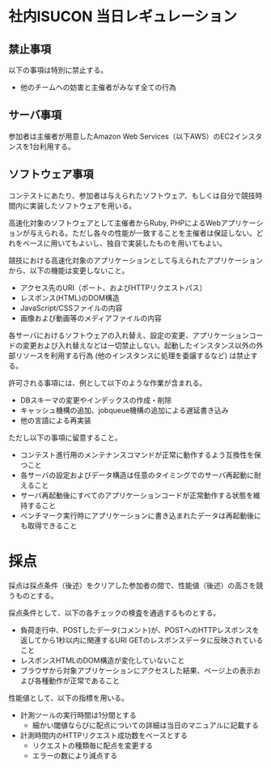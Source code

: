 # 社内ISUCON 当日レギュレーション

## 禁止事項

以下の事項は特別に禁止する。

  * 他のチームへの妨害と主催者がみなす全ての行為

## サーバ事項

参加者は主催者が用意したAmazon Web Services（以下AWS）のEC2インスタンスを1台利用する。

## ソフトウェア事項

コンテストにあたり、参加者は与えられたソフトウェア、もしくは自分で競技時間内に実装したソフトウェアを用いる。

高速化対象のソフトウェアとして主催者からRuby, PHPによるWebアプリケーションが与えられる。ただし各々の性能が一致することを主催者は保証しない。どれをベースに用いてもよいし、独自で実装したものを用いてもよい。

競技における高速化対象のアプリケーションとして与えられたアプリケーションから、以下の機能は変更しないこと。

  * アクセス先のURI（ポート、およびHTTPリクエストパス）
  * レスポンス(HTML)のDOM構造
  * JavaScript/CSSファイルの内容
  * 画像および動画等のメディアファイルの内容

各サーバにおけるソフトウェアの入れ替え、設定の変更、アプリケーションコードの変更および入れ替えなどは一切禁止しない。起動したインスタンス以外の外部リソースを利用する行為 (他のインスタンスに処理を委譲するなど) は禁止する。

許可される事項には、例として以下のような作業が含まれる。

  * DBスキーマの変更やインデックスの作成・削除
  * キャッシュ機構の追加、jobqueue機構の追加による遅延書き込み
  * 他の言語による再実装

ただし以下の事項に留意すること。

  * コンテスト進行用のメンテナンスコマンドが正常に動作するよう互換性を保つこと
  * 各サーバの設定およびデータ構造は任意のタイミングでのサーバ再起動に耐えること
  * サーバ再起動後にすべてのアプリケーションコードが正常動作する状態を維持すること
  * ベンチマーク実行時にアプリケーションに書き込まれたデータは再起動後にも取得できること

# 採点

採点は採点条件（後述）をクリアした参加者の間で、性能値（後述）の高さを競うものとする。

採点条件として、以下の各チェックの検査を通過するものとする。

  * 負荷走行中、POSTしたデータ(コメント)が、POSTへのHTTPレスポンスを返してから1秒以内に関連するURI GETのレスポンスデータに反映されていること
  * レスポンスHTMLのDOM構造が変化していないこと
  * ブラウザから対象アプリケーションにアクセスした結果、ページ上の表示および各種動作が正常であること

性能値として、以下の指標を用いる。

  * 計測ツールの実行時間は1分間とする
    * 細かい閾値ならびに配点についての詳細は当日のマニュアルに記載する
  * 計測時間内のHTTPリクエスト成功数をベースとする
    * リクエストの種類毎に配点を変更する
    * エラーの数により減点する
